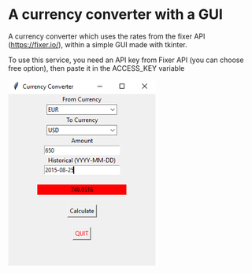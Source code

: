 # A currency converter with a GUI

A currency converter which uses the rates from the fixer API (https://fixer.io/), within a simple GUI made with tkinter.

To use this service, you need an API key from Fixer API (you can choose free option), then paste it in the ACCESS_KEY variable

![](image/screenshot.png)
